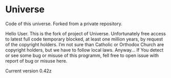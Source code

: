 # Universe
Code of this universe. 
Forked from a private repository.

Hello User.
This is the fork of project of Universe.  Unfortunately free access to latest full code temporary blocked, at least one million years, by request of the copyright holders. I’m not sure than Catholic or Orthodox Church are copyright holders, but we have to follow local laws.
Anyway... If You detect or see some bug or misuse of this programm, fell free to open issue with report of bug or misuse here.

Current version 0.42z
